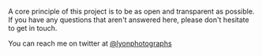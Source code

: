 A core principle of this project is to be as open and transparent as possible.
If you have any questions that aren't answered here, please don't hesitate to get in touch.

You can reach me on twitter at [@lyonphotographs](https://x.com/lyonphotographs)

```